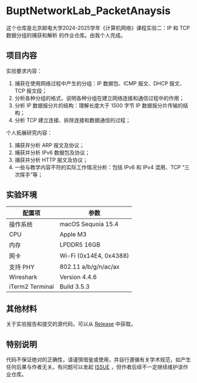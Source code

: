 # BuptNetworkLab_PacketAnaysis

这个仓库是北京邮电大学2024-2025学年《计算机网络》课程实验二：IP 和 TCP 数据分组的捕获和解析 的作业仓库。由我个人完成。

## 项目内容

实验要求内容：
1. 捕获在使用网络过程中产生的分组：IP 数据包、ICMP 报文、DHCP 报文、TCP 报文段；
2. 分析各种分组的格式，说明各种分组在建立网络连接和通信过程中的作用；
3. 分析 IP 数据报分片的结构：理解长度大于 1500 字节 IP 数据报分片传输的结构；
4. 分析 TCP 建立连接、拆除连接和数据通信的过程；

个人拓展研究内容：
1. 捕获并分析 ARP 报文及协议；
2. 捕获并分析 IPv6 数据包及协议；
3. 捕获并分析 HTTP 报文及协议；
4. 一些与教学内容不符的实际工作情况分析：包括 IPv6 和 IPv4 混用、TCP “三次挥手”等；

## 实验环境

| 配置项          | 参数                   |
| --------------- | ---------------------- |
| 操作系统        | macOS Sequoia 15.4     |
| CPU             | Apple M3               |
| 内存            | LPDDR5 16GB            |
| 网卡            | Wi-Fi (0x14E4, 0x4388) |
| 支持 PHY        | 802.11 a/b/g/n/ac/ax   |
| Wireshark       | Version 4.4.6          |
| iTerm2 Terminal | Build 3.5.3            |

## 其他材料

关于实验报告和提交的源代码，可以从 [Release](https://github.com/Yokumii/BuptNetworkLab_PacketAnaysis/releases/) 中获取。

## 特别说明

代码不保证绝对的正确性，请谨慎借鉴或使用，并自行遵循有关学术规范，如产生任何后果与作者无关。有问题可以发起 [ISSUE](https://github.com/Yokumii/BuptNetworkLab_PacketAnaysis/issues/) ，但作者后续不一定继续维护该作业仓库。